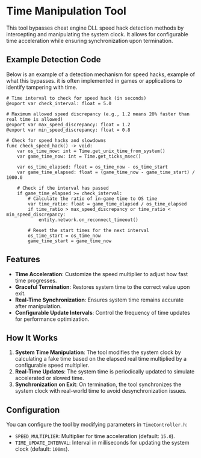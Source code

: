 # Time Manipulation Tool

This tool bypasses cheat engine DLL speed hack detection methods by intercepting and manipulating the system clock. It allows for configurable time acceleration while ensuring synchronization upon termination.

## Example Detection Code

Below is an example of a detection mechanism for speed hacks, example of what this bypasses. it is often implemented in games or applications to identify tampering with time.

```gdscript
# Time interval to check for speed hack (in seconds)
@export var check_interval: float = 5.0

# Maximum allowed speed discrepancy (e.g., 1.2 means 20% faster than real time is allowed)
@export var max_speed_discrepancy: float = 1.2
@export var min_speed_discrepancy: float = 0.8

# Check for speed hacks and slowdowns
func check_speed_hack() -> void:
    var os_time_now: int = Time.get_unix_time_from_system()
    var game_time_now: int = Time.get_ticks_msec()

    var os_time_elapsed: float = os_time_now - os_time_start
    var game_time_elapsed: float = (game_time_now - game_time_start) / 1000.0

    # Check if the interval has passed
    if game_time_elapsed >= check_interval:
        # Calculate the ratio of in-game time to OS time
        var time_ratio: float = game_time_elapsed / os_time_elapsed
        if time_ratio > max_speed_discrepancy or time_ratio < min_speed_discrepancy:
            entity.network.on_reconnect_timeout()

        # Reset the start times for the next interval
        os_time_start = os_time_now
        game_time_start = game_time_now
```

## Features

- **Time Acceleration**: Customize the speed multiplier to adjust how fast time progresses.
- **Graceful Termination**: Restores system time to the correct value upon exit.
- **Real-Time Synchronization**: Ensures system time remains accurate after manipulation.
- **Configurable Update Intervals**: Control the frequency of time updates for performance optimization.

## How It Works

1. **System Time Manipulation**: The tool modifies the system clock by calculating a fake time based on the elapsed real time multiplied by a configurable speed multiplier.
2. **Real-Time Updates**: The system time is periodically updated to simulate accelerated or slowed time.
3. **Synchronization on Exit**: On termination, the tool synchronizes the system clock with real-world time to avoid desynchronization issues.

## Configuration

You can configure the tool by modifying parameters in `TimeController.h`:

- `SPEED_MULTIPLIER`: Multiplier for time acceleration (default: `15.0`).
- `TIME_UPDATE_INTERVAL`: Interval in milliseconds for updating the system clock (default: `100ms`).
